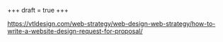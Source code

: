 +++
draft = true
+++

https://vtldesign.com/web-strategy/web-design-web-strategy/how-to-write-a-website-design-request-for-proposal/
